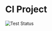 # CI Project

![Test Status](https://github.com/Ali121215/ci_project-/actions/workflows/ci.yml/badge.svg)
